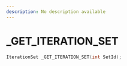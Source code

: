 ```yaml
---
description: No description available 
---
```


# _GET_ITERATION_SET

```cpp
IterationSet _GET_ITERATION_SET(int SetId);
```